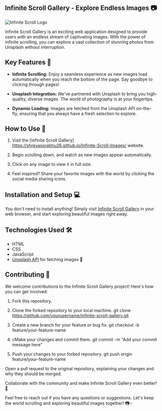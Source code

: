 ## Infinite Scroll Gallery - Explore Endless Images 📷

![Infinite Scroll Logo](favicon.png)

Infinite Scroll Gallery is an exciting web application designed to provide users with an endless stream of captivating images. With the power of infinite scrolling, you can explore a vast collection of stunning photos from Unsplash without interruption.

## Key Features 🌟

- **Infinite Scrolling:** Enjoy a seamless experience as new images load automatically when you reach the bottom of the page. Say goodbye to clicking through pages!

- **Unsplash Integration:** We've partnered with Unsplash to bring you high-quality, diverse images. The world of photography is at your fingertips.

- **Dynamic Loading:** Images are fetched from the Unsplash API on-the-fly, ensuring that you always have a fresh selection to explore.

## How to Use 🚀

1. Visit the [Infinite Scroll Gallery] https://shreyasprabhu26.github.io/Infinite-Scroll-Images/ website.

2. Begin scrolling down, and watch as new images appear automatically.

3. Click on any image to view it in full size.

4. Feel inspired? Share your favorite images with the world by clicking the social media sharing icons.

## Installation and Setup 💻

You don't need to install anything! Simply visit [Infinite Scroll Gallery](https://shreyasprabhu26.github.io/Infinite-Scroll-Images/) in your web browser, and start exploring beautiful images right away.

## Technologies Used 🛠️

- HTML
- CSS
- JavaScript
- [Unsplash API](https://unsplash.com/developers) for fetching images 📸

## Contributing 🤝

We welcome contributions to the Infinite Scroll Gallery project! Here's how you can get involved:

1. Fork this repository.

2. Clone the forked repository to your local machine.
   git clone https://github.com/yourusername/infinite-scroll-gallery.git

3. Create a new branch for your feature or bug fix.
   git checkout -b feature/your-feature-name

4. cMake your changes and commit them.
   git commit -m "Add your commit message here"

5. Push your changes to your forked repository.
   git push origin feature/your-feature-name

Open a pull request to the original repository, explaining your changes and why they should be merged.

Collaborate with the community and make Infinite Scroll Gallery even better! 🙌

Feel free to reach out if you have any questions or suggestions. Let's keep the world scrolling and exploring beautiful images together! 📷✨
